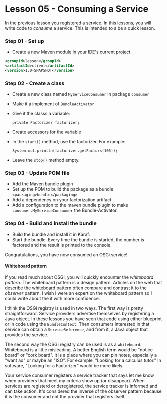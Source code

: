 # Lesson 05 - Consuming a Service

In the previous lesson you registered a service. In this lessons, you will write code to 
*consume* a service. This is intended to a be a quick lesson. 

### Step 01 - Set up
- Create a new Maven module in your IDE's current project.
```xml
<groupId>lesson</groupId>
<artifactId>client</artifactId>
<version>1.0-SNAPSHOT</version>
```

### Step 02 - Create a class
- Create a new class named `MyServiceConsumer` in package `consumer`
- Make it a implement of `BundleActivator`
- Give it the classs a variable:

      private Factorizer factorizer;
- Create accessors for the variable
- In the `start()` method, use the factorizer. For example:

      System.out.println(factorizer.getFactors(105));

- Leave the `stop()` method empty.

### Step 03 - Update POM file 
- Add the Maven bundle plugin
- Set up the POM to build the package as a bundle `<packaging>bundle</packaging>`
- Add a dependency on your factorization artifact
- Add a configuration to the maven bundle plugin to make `consumer.MyServiceConsuumer` 
the Bundle-Activator.

### Step 04 - Build and install the bundle
- Build the bundle and install it in Karaf.
- Start the bundle. Every time the bundle is started, the number is factored and the 
result is printed to the console.

Congratulations, you have now consumed an OSGi service!

#### Whiteboard pattern
If you read much about OSGi, you will quickly encounter the _whiteboard pattern_. The 
whiteboard pattern is a design pattern. Articles on the web that describe the whiteboard
pattern often compare and contrast it to the _observer_ pattern. I wish I were an expert on 
the whiteboard pattern so I could write about the it with more confidence.

I think the OSGi registry is used in two ways. The first way is pretty straightforward. 
Service providers advertise themselves by registering a Java object. In these lessons you have
seen that code using either blueprint or in code using the `BundleContext`. Then consumers
interested in that service can obtain a `ServiceReference`, and from it, a Java object that
provides the service.

The second way the OSGi registry can be used is as a `whiteboard`. Whiteboard is a little 
misleading. A better English term would be "notice board" or "cork board". It is a place where 
you can pin notes, especially a "want ad" or maybe an "ISO". For example, "Looking for a 
calculus tutor." In software, "Looking for a Factorizer" would be more likely.

Your service consumer registers a service tracker that says let me know when providers that meet
my criteria show up (or disappear).  When services are registerd or deregistered, the 
service tracker is informed and can take action. It's considered the inverse of the 
observer pattern because it is the consumer and not the provider that registers itself.